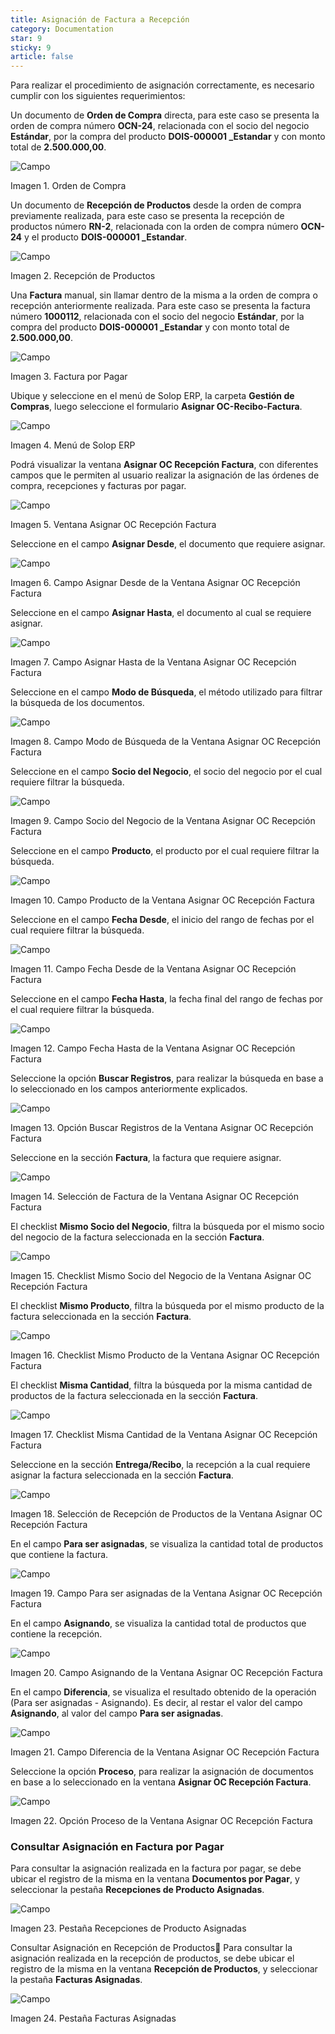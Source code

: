 ```yaml
---
title: Asignación de Factura a Recepción
category: Documentation
star: 9
sticky: 9
article: false
---
```


Para realizar el procedimiento de asignación correctamente, es necesario cumplir con los siguientes requerimientos:

Un documento de **Orden de Compra** directa, para este caso se presenta la orden de compra número **OCN-24**, relacionada con el socio del negocio **Estándar**, por la compra del producto **DOIS-000001 \_Estandar** y con monto total de **2.500.000,00**.

![Campo](/assets/img/docs/purchase-management/pum-purchase-image64.png)

Imagen 1. Orden de Compra

Un documento de **Recepción de Productos** desde la orden de compra previamente realizada, para este caso se presenta la recepción de productos número **RN-2**, relacionada con la orden de compra número **OCN-24** y el producto **DOIS-000001 \_Estandar**.

![Campo](/assets/img/docs/purchase-management/pum-purchase-image65.png)

Imagen 2. Recepción de Productos

Una **Factura** manual, sin llamar dentro de la misma a la orden de compra o recepción anteriormente realizada. Para este caso se presenta la factura número **1000112**, relacionada con el socio del negocio **Estándar**, por la compra del producto **DOIS-000001 \_Estandar** y con monto total de **2.500.000,00**.

![Campo](/assets/img/docs/purchase-management/pum-purchase-image66.png)

Imagen 3. Factura por Pagar

Ubique y seleccione en el menú de Solop ERP, la carpeta **Gestión de Compras**, luego seleccione el formulario **Asignar OC-Recibo-Factura**.

![Campo](/assets/img/docs/purchase-management/pum-purchase-image67.png)

Imagen 4. Menú de Solop ERP

Podrá visualizar la ventana **Asignar OC Recepción Factura**, con diferentes campos que le permiten al usuario realizar la asignación de las órdenes de compra, recepciones y facturas por pagar.

![Campo](/assets/img/docs/purchase-management/pum-purchase-image68.png)

Imagen 5. Ventana Asignar OC Recepción Factura

Seleccione en el campo **Asignar Desde**, el documento que requiere asignar.

![Campo](/assets/img/docs/purchase-management/pum-purchase-image69.png)

Imagen 6. Campo Asignar Desde de la Ventana Asignar OC Recepción Factura

Seleccione en el campo **Asignar Hasta**, el documento al cual se requiere asignar.

![Campo](/assets/img/docs/purchase-management/pum-purchase-image70.png)

Imagen 7. Campo Asignar Hasta de la Ventana Asignar OC Recepción Factura

Seleccione en el campo **Modo de Búsqueda**, el método utilizado para filtrar la búsqueda de los documentos.

![Campo](/assets/img/docs/purchase-management/pum-purchase-image71.png)

Imagen 8. Campo Modo de Búsqueda de la Ventana Asignar OC Recepción Factura

Seleccione en el campo **Socio del Negocio**, el socio del negocio por el cual requiere filtrar la búsqueda.

![Campo](/assets/img/docs/purchase-management/pum-purchase-image72.png)

Imagen 9. Campo Socio del Negocio de la Ventana Asignar OC Recepción Factura

Seleccione en el campo **Producto**, el producto por el cual requiere filtrar la búsqueda.

![Campo](/assets/img/docs/purchase-management/pum-purchase-image73.png)

Imagen 10. Campo Producto de la Ventana Asignar OC Recepción Factura

Seleccione en el campo **Fecha Desde**, el inicio del rango de fechas por el cual requiere filtrar la búsqueda.

![Campo](/assets/img/docs/purchase-management/pum-purchase-image74.png)

Imagen 11. Campo Fecha Desde de la Ventana Asignar OC Recepción Factura

Seleccione en el campo **Fecha Hasta**, la fecha final del rango de fechas por el cual requiere filtrar la búsqueda.

![Campo](/assets/img/docs/purchase-management/pum-purchase-image75.png)

Imagen 12. Campo Fecha Hasta de la Ventana Asignar OC Recepción Factura

Seleccione la opción **Buscar Registros**, para realizar la búsqueda en base a lo seleccionado en los campos anteriormente explicados.

![Campo](/assets/img/docs/purchase-management/pum-purchase-image76.png)

Imagen 13. Opción Buscar Registros de la Ventana Asignar OC Recepción Factura

Seleccione en la sección **Factura**, la factura que requiere asignar.

![Campo](/assets/img/docs/purchase-management/pum-purchase-image77.png)

Imagen 14. Selección de Factura de la Ventana Asignar OC Recepción Factura

El checklist **Mismo Socio del Negocio**, filtra la búsqueda por el mismo socio del negocio de la factura seleccionada en la sección **Factura**.

![Campo](/assets/img/docs/purchase-management/pum-purchase-image78.png)

Imagen 15. Checklist Mismo Socio del Negocio de la Ventana Asignar OC Recepción Factura

El checklist **Mismo Producto**, filtra la búsqueda por el mismo producto de la factura seleccionada en la sección **Factura**.

![Campo](/assets/img/docs/purchase-management/pum-purchase-image999.png)

Imagen 16. Checklist Mismo Producto de la Ventana Asignar OC Recepción Factura

El checklist **Misma Cantidad**, filtra la búsqueda por la misma cantidad de productos de la factura seleccionada en la sección **Factura**.

![Campo](/assets/img/docs/purchase-management/pum-purchase-image79.png)

Imagen 17. Checklist Misma Cantidad de la Ventana Asignar OC Recepción Factura

Seleccione en la sección **Entrega/Recibo**, la recepción a la cual requiere asignar la factura seleccionada en la sección **Factura**.

![Campo](/assets/img/docs/purchase-management/pum-purchase-image80.png)

Imagen 18. Selección de Recepción de Productos de la Ventana Asignar OC Recepción Factura

En el campo **Para ser asignadas**, se visualiza la cantidad total de productos que contiene la factura.

![Campo](/assets/img/docs/purchase-management/pum-purchase-image81.png)

Imagen 19. Campo Para ser asignadas de la Ventana Asignar OC Recepción Factura

En el campo **Asignando**, se visualiza la cantidad total de productos que contiene la recepción.

![Campo](/assets/img/docs/purchase-management/pum-purchase-image82.png)

Imagen 20. Campo Asignando de la Ventana Asignar OC Recepción Factura

En el campo **Diferencia**, se visualiza el resultado obtenido de la operación (Para ser asignadas - Asignando). Es decir, al restar el valor del campo **Asignando**, al valor del campo **Para ser asignadas**.

![Campo](/assets/img/docs/purchase-management/pum-purchase-image83.png)

Imagen 21. Campo Diferencia de la Ventana Asignar OC Recepción Factura

Seleccione la opción **Proceso**, para realizar la asignación de documentos en base a lo seleccionado en la ventana **Asignar OC Recepción Factura**.

![Campo](/assets/img/docs/purchase-management/pum-purchase-image84.png)

Imagen 22. Opción Proceso de la Ventana Asignar OC Recepción Factura

### Consultar Asignación en Factura por Pagar

Para consultar la asignación realizada en la factura por pagar, se debe ubicar el registro de la misma en la ventana **Documentos por Pagar**, y seleccionar la pestaña **Recepciones de Producto Asignadas**.

![Campo](/assets/img/docs/purchase-management/pum-purchase-image85.png)

Imagen 23. Pestaña Recepciones de Producto Asignadas

Consultar Asignación en Recepción de Productos
Para consultar la asignación realizada en la recepción de productos, se debe ubicar el registro de la misma en la ventana **Recepción de Productos**, y seleccionar la pestaña **Facturas Asignadas**.

![Campo](/assets/img/docs/purchase-management/pum-purchase-image86.png)

Imagen 24. Pestaña Facturas Asignadas
